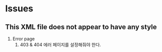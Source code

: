 # Issues

## This XML file does not appear to have any style 

1. Error page
   1. 403 & 404 에러 페이지를 설정해줘야 한다.